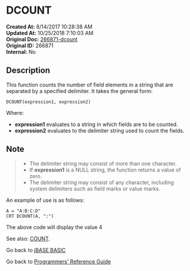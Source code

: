 # DCOUNT

**Created At:** 8/14/2017 10:28:38 AM  
**Updated At:** 10/25/2018 7:10:03 AM  
**Original Doc:** [266871-dcount](https://docs.jbase.com/36868-jbase-basic/266871-dcount)  
**Original ID:** 266871  
**Internal:** No  

## Description

This function counts the number of field elements in a string that are separated by a specified delimiter. It takes the general form:

```
DCOUNT(expression1, expression2)
```

Where:

- **expression1** evaluates to a string in which fields are to be counted.
- **expression2** evaluates to the delimiter string used to count the fields.

## Note

> - The delimiter string may consist of more than one character.
> - If **expression1** is a NULL string, the function returns a value of zero.
> - The delimiter string may consist of any character, including system delimiters such as field marks or value marks.

An example of use is as follows:

```
A = "A:B:C:D"
CRT DCOUNT(A, ":")
```

The above code will display the value 4

See also: [COUNT](./../count).

Go back to [jBASE BASIC](./../README.md)

Go back to [Programmers' Reference Guide](./../../reference-guides/jbc/README.md)

